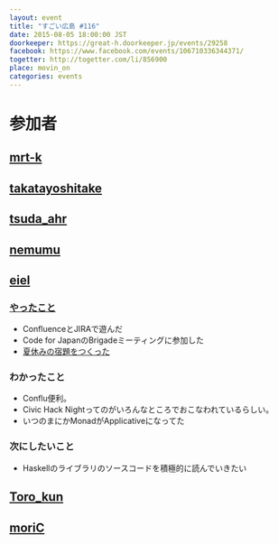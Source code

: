 ```yaml
---
layout: event
title: "すごい広島 #116"
date: 2015-08-05 18:00:00 JST
doorkeeper: https://great-h.doorkeeper.jp/events/29258
facebook: https://www.facebook.com/events/106710336344371/
togetter: http://togetter.com/li/856900
place: movin_on
categories: events
---
```


# 参加者


## [mrt-k](https://github.com/mrt-k)


## [takatayoshitake](http://twitter.com/takatayoshitake)


## [tsuda_ahr](http://twitter.com/tsuda_ahr)


## [nemumu](https://github.com/nemumu)


## [eiel](http://eiel.info/)

### [やったこと](https://github.com/great-h/great-h.github.io/issues/1679)

* ConfluenceとJIRAで遊んだ
* Code for JapanのBrigadeミーティングに参加した
* [夏休みの宿題をつくった](https://gist.github.com/eiel/3c146f085d590a9adc08)

### わかったこと

* Conflu便利。
* Civic Hack Nightってのがいろんなところでおこなわれているらしい。
* いつのまにかMonadがApplicativeになってた

### 次にしたいこと

* Haskellのライブラリのソースコードを積極的に読んでいきたい

## [Toro_kun](https://twitter.com/Toro_kun)


## [moriC](https://github.com/moriC)
